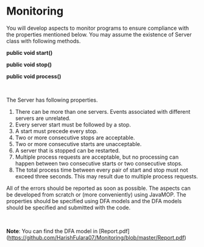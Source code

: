 # Monitoring

You will develop aspects to monitor programs to ensure compliance with the properties mentioned below. You may assume the existence of Server class with following methods.

**public void start()**

**public void stop()**

**public void process()**

<br>

The Server has following properties.

1. There can be more than one servers. Events associated with different servers are unrelated.
2. Every server start must be followed by a stop.
3. A start must precede every stop.
4. Two or more consecutive stops are acceptable.
5. Two or more consecutive starts are unacceptable.
6. A server that is stopped can be restarted.
7. Multiple process requests are acceptable, but no processing can happen between two consecutive starts or two consecutive stops.
8. The total process time between every pair of start and  stop must not exceed three seconds. This may result due to multiple process requests.

All of the errors should be reported as soon as possible. The aspects can be developed from scratch or (more conveniently) using JavaMOP. The properties should be specified using DFA models and the DFA models should be specified and submitted with the code.

<br>

**Note**: You can find the DFA model in [Report.pdf] (https://github.com/HarishFulara07/Monitoring/blob/master/Report.pdf)
